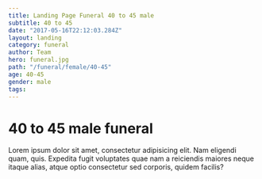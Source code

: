```yaml
---
title: Landing Page Funeral 40 to 45 male
subtitle: 40 to 45
date: "2017-05-16T22:12:03.284Z"
layout: landing
category: funeral
author: Team
hero: funeral.jpg
path: "/funeral/female/40-45"
age: 40-45
gender: male
tags:
---
```


# 40 to 45 male funeral

Lorem ipsum dolor sit amet, consectetur adipisicing elit. Nam eligendi quam, quis. Expedita fugit voluptates quae nam a reiciendis maiores neque itaque alias, atque optio consectetur sed corporis, quidem facilis?